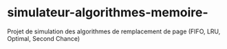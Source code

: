 # simulateur-algorithmes-memoire-
Projet de simulation des algorithmes de remplacement de page (FIFO, LRU, Optimal, Second Chance)

